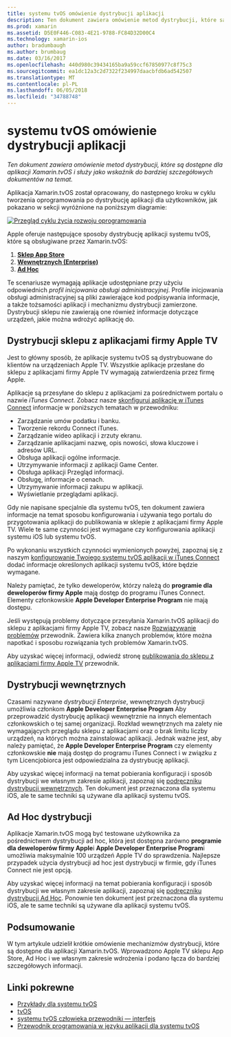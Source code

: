 ```yaml
---
title: systemu tvOS omówienie dystrybucji aplikacji
description: Ten dokument zawiera omówienie metod dystrybucji, które są dostępne dla aplikacji Xamarin.tvOS i służy jako wskaźnik do bardziej szczegółowych dokumentów na temat.
ms.prod: xamarin
ms.assetid: D5E0F446-C083-4E21-9788-FC84D32D00C4
ms.technology: xamarin-ios
author: bradumbaugh
ms.author: brumbaug
ms.date: 03/16/2017
ms.openlocfilehash: 440d980c39434165ba9a59ccf67850977c8f75c3
ms.sourcegitcommit: ea1dc12a3c2d7322f234997daacbfdb6ad542507
ms.translationtype: MT
ms.contentlocale: pl-PL
ms.lasthandoff: 06/05/2018
ms.locfileid: "34788748"
---
```

# <a name="tvos-app-distribution-overview"></a>systemu tvOS omówienie dystrybucji aplikacji

_Ten dokument zawiera omówienie metod dystrybucji, które są dostępne dla aplikacji Xamarin.tvOS i służy jako wskaźnik do bardziej szczegółowych dokumentów na temat._


Aplikacja Xamarin.tvOS został opracowany, do następnego kroku w cyklu tworzenia oprogramowania po dystrybucję aplikacji dla użytkowników, jak pokazano w sekcji wyróżnione na poniższym diagramie:


[![Przegląd cyklu życia rozwoju oprogramowania](images/publishingdiagram.png)](images/publishingdiagram.png#lightbox)


Apple oferuje następujące sposoby dystrybucję aplikacji systemu tvOS, które są obsługiwane przez Xamarin.tvOS:

1. [**Sklep App Store**](#Apple-TV-App-Store-Distribution)
2. [**Wewnętrznych (Enterprise)**](#In-House-Distribution) 
2. [**Ad Hoc**](#Ad_Hoc_Distribution) 

Te scenariusze wymagają aplikacje udostępniane przy użyciu odpowiednich *profil inicjowania obsługi administracyjnej*. Profile inicjowania obsługi administracyjnej są pliki zawierające kod podpisywania informacje, a także tożsamości aplikacji i mechanizmu dystrybucji zamierzone. Dystrybucji sklepu nie zawierają one również informacje dotyczące urządzeń, jakie można wdrożyć aplikację do.

<a name="Apple-TV-App-Store-Distribution" />

## <a name="apple-tv-app-store-distribution"></a>Dystrybucji sklepu z aplikacjami firmy Apple TV

Jest to główny sposób, że aplikacje systemu tvOS są dystrybuowane do klientów na urządzeniach Apple TV. Wszystkie aplikacje przesłane do sklepu z aplikacjami firmy Apple TV wymagają zatwierdzenia przez firmę Apple.

Aplikacje są przesyłane do sklepu z aplikacjami za pośrednictwem portalu o nazwie *iTunes Connect*. Zobacz nasze [skonfiguruj aplikację w iTunes Connect](~/ios/deploy-test/app-distribution/app-store-distribution/itunesconnect.md) informacje w poniższych tematach w przewodniku:

- Zarządzanie umów podatku i banku.
- Tworzenie rekordu Connect iTunes.
- Zarządzanie wideo aplikacji i zrzuty ekranu.
- Zarządzanie aplikacjami nazwę, opis nowości, słowa kluczowe i adresów URL.
- Obsługa aplikacji ogólne informacje.
- Utrzymywanie informacji z aplikacji Game Center.
- Obsługa aplikacji Przegląd informacji.
- Obsługę, informacje o cenach.
- Utrzymywanie informacji zakupu w aplikacji.
- Wyświetlanie przeglądami aplikacji.

Gdy nie napisane specjalnie dla systemu tvOS, ten dokument zawiera informacje na temat sposobu konfigurowania i używania tego portalu do przygotowania aplikacji do publikowania w sklepie z aplikacjami firmy Apple TV. Wiele te same czynności jest wymagane czy konfigurowania aplikacji systemu iOS lub systemu tvOS.

Po wykonaniu wszystkich czynności wymienionych powyżej, zapoznaj się z naszym [konfigurowanie Twojego systemu tvOS aplikacji w iTunes Connect](~/ios/tvos/deploy-test/app-distribution/itunes-connect.md) dodać informacje określonych aplikacji systemu tvOS, które będzie wymagane.

Należy pamiętać, że tylko deweloperów, którzy należą do **programie dla deweloperów firmy Apple** mają dostęp do programu iTunes Connect. Elementy członkowskie **Apple Developer Enterprise Program** nie mają dostępu.

Jeśli występują problemy dotyczące przesyłania Xamarin.tvOS aplikacji do sklepu z aplikacjami firmy Apple TV, zobacz nasze [Rozwiązywanie problemów](~/ios/tvos/troubleshooting.md) przewodnik. Zawiera kilka znanych problemów, które można napotkać i sposobu rozwiązania tych problemów Xamarin.tvOS.

Aby uzyskać więcej informacji, odwiedź stronę [publikowania do sklepu z aplikacjami firmy Apple TV](~/ios/tvos/deploy-test/app-distribution/app-store-publishing.md) przewodnik.

<a name="In-House-Distribution" />

## <a name="in-house-distribution"></a>Dystrybucji wewnętrznych

Czasami nazywane *dystrybucji Enterprise*, wewnętrznych dystrybucji umożliwia członkom **Apple Developer Enterprise Program** Aby przeprowadzić dystrybucję aplikacji wewnętrznie na innych elementach członkowskich o tej samej organizacji. Rozkład wewnętrznych ma zalety nie wymagających przeglądu sklepu z aplikacjami oraz o brak limitu liczby urządzeń, na których można zainstalować aplikacji. Jednak ważne jest, aby należy pamiętać, że **Apple Developer Enterprise Program** czy elementy członkowskie **nie** mają dostęp do programu iTunes Connect i w związku z tym Licencjobiorca jest odpowiedzialna za dystrybucję aplikacji.

Aby uzyskać więcej informacji na temat pobierania konfiguracji i sposób dystrybucji we własnym zakresie aplikacji, zapoznaj się [podręczniku dystrybucji wewnętrznych](~/ios/deploy-test/app-distribution/in-house-distribution.md). Ten dokument jest przeznaczona dla systemu iOS, ale te same techniki są używane dla aplikacji systemu tvOS.

<a name="Ad_Hoc_Distribution"/>

## <a name="ad-hoc-distribution"></a>Ad Hoc dystrybucji

Aplikacje Xamarin.tvOS mogą być testowane użytkownika za pośrednictwem dystrybucji ad hoc, która jest dostępna zarówno **programie dla deweloperów firmy Apple**i **Apple Developer Enterprise Program**i umożliwia maksymalnie 100 urządzeń Apple TV do sprawdzenia. Najlepsze przypadek użycia dystrybucji ad hoc jest dystrybucji w firmie, gdy iTunes Connect nie jest opcją.

Aby uzyskać więcej informacji na temat pobierania konfiguracji i sposób dystrybucji we własnym zakresie aplikacji, zapoznaj się [podręczniku dystrybucji Ad Hoc](~/ios/deploy-test/app-distribution/ad-hoc-distribution.md). Ponownie ten dokument jest przeznaczona dla systemu iOS, ale te same techniki są używane dla aplikacji systemu tvOS.

<a name="Summary" />

## <a name="summary"></a>Podsumowanie

W tym artykule udzielił krótkie omówienie mechanizmów dystrybucji, które są dostępne dla aplikacji Xamarin.tvOS. Wprowadzono Apple TV sklepu App Store, Ad Hoc i we własnym zakresie wdrożenia i podano łącza do bardziej szczegółowych informacji.



## <a name="related-links"></a>Linki pokrewne

- [Przykłady dla systemu tvOS](https://developer.xamarin.com/samples/tvos/all/)
- [tvOS](https://developer.apple.com/tvos/)
- [systemu tvOS człowieka przewodniki — interfejs](https://developer.apple.com/tvos/human-interface-guidelines/)
- [Przewodnik programowania w języku aplikacji dla systemu tvOS](https://developer.apple.com/library/prerelease/tvos/documentation/General/Conceptual/AppleTV_PG/)
